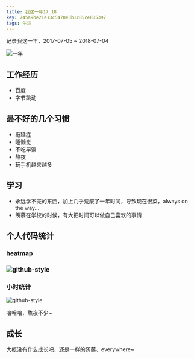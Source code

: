 ```yaml
---
title: 我这一年17_18
key: 745a9be21e13c5478e3b1c85ce805397
tags: 生活
---
```


记录我这一年，2017-07-05 ~ 2018-07-04

![一年](http://118.24.108.205:8086/pic/blog/one-year.png)

<!--more-->

## 工作经历

- 百度
- 字节跳动

## 最不好的几个习惯

- 拖延症
- 睡懒觉
- 不吃早饭
- 熬夜
- 玩手机越来越多

## 学习

- 永远学不完的东西，加上几乎荒废了一年时间，导致现在很菜，always on the way...
- 羡慕在学校的时候，有大把时间可以做自己喜欢的事情

## 个人代码统计

### [heatmap](https://github.com/kevinsqi/react-calendar-heatmap)

### ![github-style](http://118.24.108.205:8086/pic/blog/2017-code-github-style.png)

### 小时统计
![github-style](http://118.24.108.205:8086/pic/blog/2017-code-hour.png)

哈哈哈，熬夜不少~

## 成长

大概没有什么成长吧，还是一样的蒟蒻、everywhere~